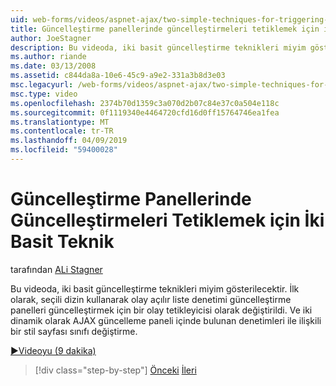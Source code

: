 ```yaml
---
uid: web-forms/videos/aspnet-ajax/two-simple-techniques-for-triggering-updates-to-update-panels
title: Güncelleştirme panellerinde güncelleştirmeleri tetiklemek için iki basit teknik | Microsoft Docs
author: JoeStagner
description: Bu videoda, iki basit güncelleştirme teknikleri miyim gösterilecektir. İlk olarak, seçili dizin kullanarak olay açılır liste denetimi bir olay Trigonometri değiştirildi...
ms.author: riande
ms.date: 03/13/2008
ms.assetid: c844da8a-10e6-45c9-a9e2-331a3b8d3e03
msc.legacyurl: /web-forms/videos/aspnet-ajax/two-simple-techniques-for-triggering-updates-to-update-panels
msc.type: video
ms.openlocfilehash: 2374b70d1359c3a070d2b07c84e37c0a504e118c
ms.sourcegitcommit: 0f1119340e4464720cfd16d0ff15764746ea1fea
ms.translationtype: MT
ms.contentlocale: tr-TR
ms.lasthandoff: 04/09/2019
ms.locfileid: "59400028"
---
```

# <a name="two-simple-techniques-for-triggering-updates-to-update-panels"></a>Güncelleştirme Panellerinde Güncelleştirmeleri Tetiklemek için İki Basit Teknik

tarafından [ALi Stagner](https://github.com/JoeStagner)

Bu videoda, iki basit güncelleştirme teknikleri miyim gösterilecektir. İlk olarak, seçili dizin kullanarak olay açılır liste denetimi güncelleştirme panelleri güncelleştirmek için bir olay tetikleyicisi olarak değiştirildi. Ve iki dinamik olarak AJAX güncelleme paneli içinde bulunan denetimleri ile ilişkili bir stil sayfası sınıfı değiştirme.

[&#9654;Videoyu (9 dakika)](https://channel9.msdn.com/Blogs/ASP-NET-Site-Videos/two-simple-techniques-for-triggering-updates-to-update-panels)

> [!div class="step-by-step"]
> [Önceki](how-do-i-retrieve-values-from-server-side-ajax-controls.md)
> [İleri](use-aspnet-ajax-cascading-drop-down-control-to-access-a-database.md)
